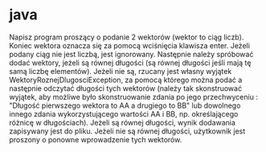 # java
Napisz program proszący o podanie 2 wektorów (wektor to ciąg liczb). Koniec wektora oznacza się za pomocą wciśnięcia klawisza enter. Jeżeli podany ciąg nie jest liczbą, jest ignorowany. Następnie należy spróbować dodać wektory, jeżeli są równej długości (są równej długości jeśli mają tę samą liczbę elementów). Jeżeli nie są, rzucany jest własny wyjątek WektoryRoznejDlugosciException, za pomocą którego można podać a następnie odczytać długości tych wektorów (należy tak skonstruować wyjątek, aby możliwe było skonstruowanie zdania po jego przechwyceniu : "Długość pierwszego wektora to AA a drugiego to BB" lub dowolnego innego zdania wykorzystującego wartości AA i BB, np. określającego różnicę w długościach). Jeżeli są równej długości, wynik dodawania zapisywany jest do pliku. Jeżeli nie są równej długości, użytkownik jest proszony o ponowne wprowadzenie tych wektorów.
